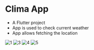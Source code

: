 # Clima App

- A Flutter project
- App is used to check current weather
- App allows fetching the location

![1](https://user-images.githubusercontent.com/96838309/227525359-ae537797-94bb-4cc6-a918-87988fb3bb2f.PNG)
![3](https://user-images.githubusercontent.com/96838309/227525379-fac79416-54f2-49bd-88c6-e51bbcd516a5.PNG)
![4](https://user-images.githubusercontent.com/96838309/227525418-c4af7d26-0838-46c6-aaa2-ddb249049e1d.PNG)
![5](https://user-images.githubusercontent.com/96838309/227525450-55c05fac-b5c2-467e-9ff6-800179265628.PNG)